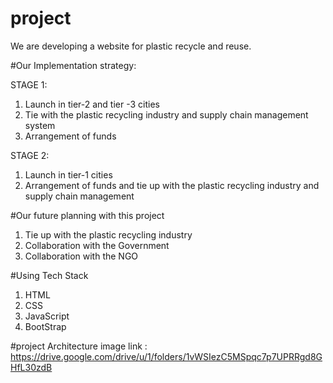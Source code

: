 # project

We are developing a website for plastic recycle and reuse.

#Our Implementation strategy:

STAGE 1:

1. Launch in tier-2 and tier -3 cities
2. Tie with the plastic recycling industry and supply chain management system
3. Arrangement of funds

STAGE 2:

1. Launch in tier-1 cities
2. Arrangement of funds and tie up with the plastic recycling industry and supply chain management


#Our future planning with this project

1. Tie up with the plastic recycling industry
2. Collaboration with the Government
3. Collaboration with the NGO


#Using Tech Stack

1. HTML
2. CSS
3. JavaScript
4. BootStrap


#project Architecture image link : https://drive.google.com/drive/u/1/folders/1vWSIezC5MSpqc7p7UPRRgd8GHfL30zdB
